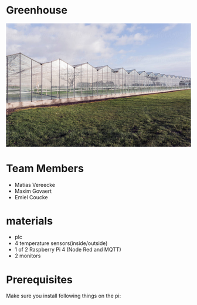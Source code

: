 # Greenhouse

![Greenhouse](./img/Greenhouse.jpg)

# Team Members

- Matias Vereecke
- Maxim Govaert
- Emiel Coucke

# materials

- plc 
- 4 temperature sensors(inside/outside)
- 1 of 2 Raspberry Pi 4 (Node Red and MQTT)
- 2 monitors

# Prerequisites

Make sure you install following things on the pi:

